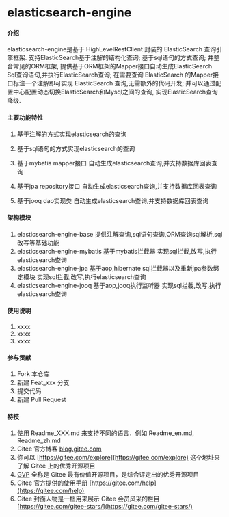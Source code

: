 # elasticsearch-engine

#### 介绍
elasticsearch-engine是基于 HighLevelRestClient 封装的 ElasticSearch 查询引擎框架. 支持ElasticSearch基于注解的结构化查询; 基于sql语句的方式查询; 并整合常见的ORM框架, 提供基于ORM框架的Mapper接口自动生成ElasticSearch Sql查询语句,并执行ElasticSearch查询;
在需要查询 ElasticSearch 的Mapper接口标注一个注解即可实现 ElasticSearch 查询,无需额外的代码开发; 并可以通过配置中心配置动态切换ElasticSearch和Mysql之间的查询, 实现ElasticSearch查询降级.

#### 主要功能特性

1.  基于注解的方式实现elasticsearch的查询

2.  基于sql语句的方式实现elasticsearch的查询

3.  基于mybatis mapper接口 自动生成elasticsearch查询,并支持数据库回表查询

4.  基于jpa repository接口 自动生成elasticsearch查询,并支持数据库回表查询

5.  基于jooq dao实现类 自动生成elasticsearch查询,并支持数据库回表查询

#### 架构模块

1.  elasticsearch-engine-base     提供注解查询,sql语句查询,ORM查询sql解析,sql改写等基础功能
2.  elasticsearch-engine-mybatis  基于mybatis拦截器 实现sql拦截,改写,执行elasticsearch查询
3.  elasticsearch-engine-jpa      基于aop,hibernate sql拦截器以及重新jpa参数绑定模块 实现sql拦截,改写,执行elasticsearch查询
4.  elasticsearch-engine-jooq     基于aop,jooq执行监听器 实现sql拦截,改写,执行elasticsearch查询

#### 使用说明

1.  xxxx
2.  xxxx
3.  xxxx

#### 参与贡献

1.  Fork 本仓库
2.  新建 Feat_xxx 分支
3.  提交代码
4.  新建 Pull Request


#### 特技

1.  使用 Readme\_XXX.md 来支持不同的语言，例如 Readme\_en.md, Readme\_zh.md
2.  Gitee 官方博客 [blog.gitee.com](https://blog.gitee.com)
3.  你可以 [https://gitee.com/explore](https://gitee.com/explore) 这个地址来了解 Gitee 上的优秀开源项目
4.  [GVP](https://gitee.com/gvp) 全称是 Gitee 最有价值开源项目，是综合评定出的优秀开源项目
5.  Gitee 官方提供的使用手册 [https://gitee.com/help](https://gitee.com/help)
6.  Gitee 封面人物是一档用来展示 Gitee 会员风采的栏目 [https://gitee.com/gitee-stars/](https://gitee.com/gitee-stars/)
